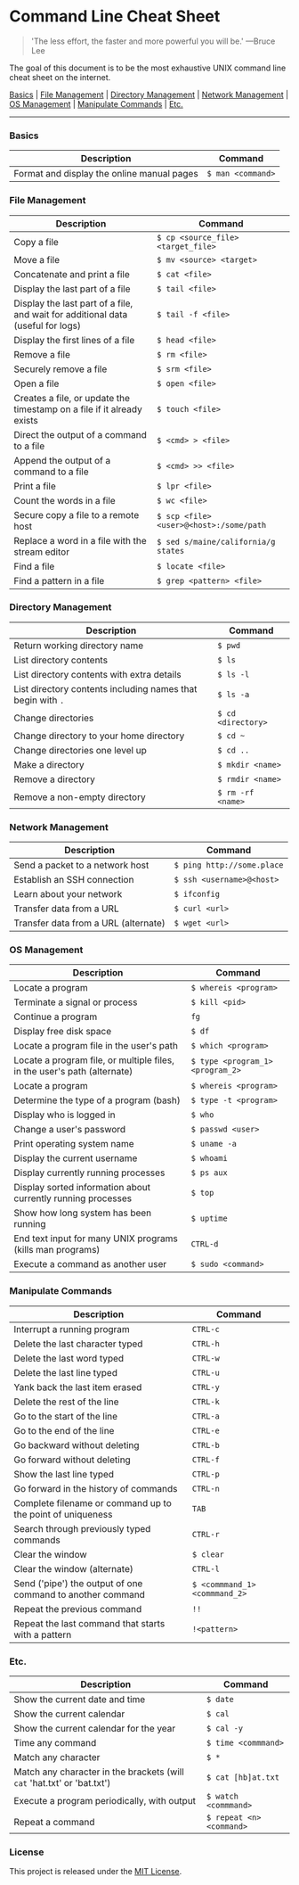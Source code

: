 # Command Line Cheat Sheet

> 'The less effort, the faster and more powerful you will be.' —Bruce Lee

The goal of this document is to be the most exhaustive UNIX command line cheat sheet on the internet.

[Basics](#basics) |
[File Management](#file-management) |
[Directory Management](#directory-management) |
[Network Management](#network-management) |
[OS Management](#os-management) |
[Manipulate Commands](#manipulate-commands) |
[Etc.](#etc.)

---

### Basics

| Description | Command |
| ----------- | ----------- |
| Format and display the online manual pages | `$ man <command>` |

### File Management

| Description | Command |
| ----------- | ----------- |
| Copy a file | `$ cp <source_file> <target_file>` |
| Move a file | `$ mv <source> <target>` |
| Concatenate and print a file | `$ cat <file>` |
| Display the last part of a file | `$ tail <file>` |
| Display the last part of a file, and wait for additional data (useful for logs) | `$ tail -f <file>` |
| Display the first lines of a file | `$ head <file>` |
| Remove a file | `$ rm <file>` |
| Securely remove a file | `$ srm <file>` |
| Open a file | `$ open <file>` |
| Creates a file, or update the timestamp on a file if it already exists | `$ touch <file>` |
| Direct the output of a command to a file | `$ <cmd> > <file>` |
| Append the output of a command to a file | `$ <cmd> >> <file>` |
| Print a file | `$ lpr <file>` |
| Count the words in a file | `$ wc <file>` |
| Secure copy a file to a remote host | `$ scp <file> <user>@<host>:/some/path` |
| Replace a word in a file with the stream editor | `$ sed s/maine/california/g states` |
| Find a file | `$ locate <file>` |
| Find a pattern in a file | `$ grep <pattern> <file>` |

### Directory Management

| Description | Command |
| ----------- | ----------- |
| Return working directory name | `$ pwd` |
| List directory contents | `$ ls` |
| List directory contents with extra details | `$ ls -l` |
| List directory contents including names that begin with `.` | `$ ls -a` |
| Change directories | `$ cd <directory>` |
| Change directory to your home directory | `$ cd ~` |
| Change directories one level up | `$ cd ..` |
| Make a directory | `$ mkdir <name>` |
| Remove a directory | `$ rmdir <name>` |
| Remove a non-empty directory | `$ rm -rf <name>` |

### Network Management

| Description | Command |
| ----------- | ----------- |
| Send a packet to a network host | `$ ping http://some.place` |
| Establish an SSH connection | `$ ssh <username>@<host>` |
| Learn about your network | `$ ifconfig` |
| Transfer data from a URL | `$ curl <url>` |
| Transfer data from a URL (alternate) | `$ wget <url>` |

### OS Management

| Description | Command |
| ----------- | ----------- |
| Locate a program | `$ whereis <program>` |
| Terminate a signal or process | `$ kill <pid>` |
| Continue a program | `fg` |
| Display free disk space | `$ df` |
| Locate a program file in the user's path | `$ which <program>` |
| Locate a program file, or multiple files, in the user's path (alternate) | `$ type <program_1> <program_2>` |
| Locate a program | `$ whereis <program>` |
| Determine the type of a program (bash) | `$ type -t <program>` |
| Display who is logged in | `$ who` |
| Change a user's password | `$ passwd <user>` |
| Print operating system name | `$ uname -a` |
| Display the current username | `$ whoami` |
| Display currently running processes | `$ ps aux` |
| Display sorted information about currently running processes | `$ top` |
| Show how long system has been running | `$ uptime` |
| End text input for many UNIX programs (kills man programs) | `CTRL-d` |
| Execute a command as another user | `$ sudo <command>` |

### Manipulate Commands

| Description | Command |
| ----------- | ----------- |
| Interrupt a running program | `CTRL-c` |
| Delete the last character typed | `CTRL-h` |
| Delete the last word typed | `CTRL-w` |
| Delete the last line typed | `CTRL-u` |
| Yank back the last item erased | `CTRL-y` |
| Delete the rest of the line | `CTRL-k` |
| Go to the start of the line | `CTRL-a` |
| Go to the end of the line | `CTRL-e` |
| Go backward without deleting | `CTRL-b` |
| Go forward without deleting | `CTRL-f` |
| Show the last line typed | `CTRL-p` |
| Go forward in the history of commands | `CTRL-n` |
| Complete filename or command up to the point of uniqueness | `TAB` |
| Search through previously typed commands | `CTRL-r` |
| Clear the window | `$ clear` |
| Clear the window (alternate) | `CTRL-l` |
| Send ('pipe') the output of one command to another command | `$ <commmand_1> <commmand_2>` |
| Repeat the previous command | `!! ` |
| Repeat the last command that starts with a pattern | `!<pattern>` |


### Etc.

| Description | Command |
| ----------- | ----------- |
| Show the current date and time | `$ date` |
| Show the current calendar | `$ cal` |
| Show the current calendar for the year | `$ cal -y` |
| Time any command | `$ time <commmand>` |
| Match any character | `$ *` |
| Match any character in the brackets (will `cat` 'hat.txt' or 'bat.txt') | `$ cat [hb]at.txt` |
| Execute a program periodically, with output | `$ watch <commmand>` |
| Repeat a command | `$ repeat <n> <command>` |

### License

This project is released under the [MIT License](http://www.opensource.org/licenses/MIT).
